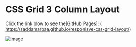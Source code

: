 # CSS Grid 3 Column Layout 

Click the link blow to see the[GitHub Pages]: ( https://saddamarbaa.github.io/responisve-css-grid-layout/)

![image](https://user-images.githubusercontent.com/51326421/102722850-8561b480-4336-11eb-8ece-9b30c424dc50.png)


